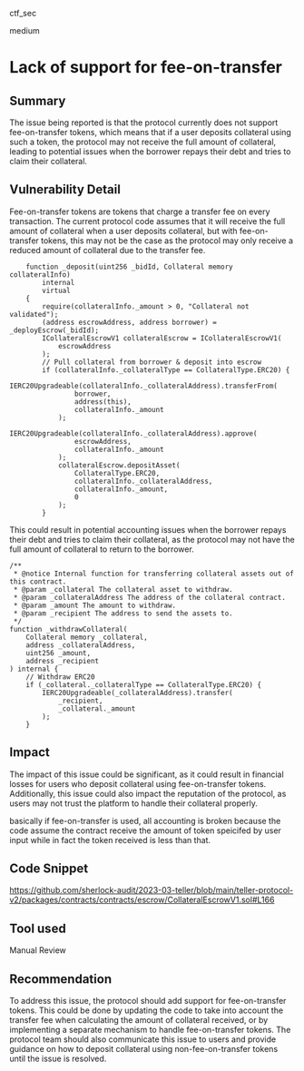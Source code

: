 ctf_sec

medium

# Lack of support for fee-on-transfer

## Summary

The issue being reported is that the protocol currently does not support fee-on-transfer tokens, which means that if a user deposits collateral using such a token, the protocol may not receive the full amount of collateral, leading to potential issues when the borrower repays their debt and tries to claim their collateral.

## Vulnerability Detail

Fee-on-transfer tokens are tokens that charge a transfer fee on every transaction. The current protocol code assumes that it will receive the full amount of collateral when a user deposits collateral, but with fee-on-transfer tokens, this may not be the case as the protocol may only receive a reduced amount of collateral due to the transfer fee. 

```solidity
    function _deposit(uint256 _bidId, Collateral memory collateralInfo)
        internal
        virtual
    {
        require(collateralInfo._amount > 0, "Collateral not validated");
        (address escrowAddress, address borrower) = _deployEscrow(_bidId);
        ICollateralEscrowV1 collateralEscrow = ICollateralEscrowV1(
            escrowAddress
        );
        // Pull collateral from borrower & deposit into escrow
        if (collateralInfo._collateralType == CollateralType.ERC20) {
            IERC20Upgradeable(collateralInfo._collateralAddress).transferFrom(
                borrower,
                address(this),
                collateralInfo._amount
            );
            IERC20Upgradeable(collateralInfo._collateralAddress).approve(
                escrowAddress,
                collateralInfo._amount
            );
            collateralEscrow.depositAsset(
                CollateralType.ERC20,
                collateralInfo._collateralAddress,
                collateralInfo._amount,
                0
            );
        }
```

This could result in potential accounting  issues when the borrower repays their debt and tries to claim their collateral, as the protocol may not have the full amount of collateral to return to the borrower.

```solidity
/**
 * @notice Internal function for transferring collateral assets out of this contract.
 * @param _collateral The collateral asset to withdraw.
 * @param _collateralAddress The address of the collateral contract.
 * @param _amount The amount to withdraw.
 * @param _recipient The address to send the assets to.
 */
function _withdrawCollateral(
	Collateral memory _collateral,
	address _collateralAddress,
	uint256 _amount,
	address _recipient
) internal {
	// Withdraw ERC20
	if (_collateral._collateralType == CollateralType.ERC20) {
		IERC20Upgradeable(_collateralAddress).transfer(
			_recipient,
			_collateral._amount
		);
	}
```

## Impact

The impact of this issue could be significant, as it could result in financial losses for users who deposit collateral using fee-on-transfer tokens. Additionally, this issue could also impact the reputation of the protocol, as users may not trust the platform to handle their collateral properly.

basically if fee-on-transfer is used, all accounting is broken because the code assume the contract receive the amount of token speicifed by user input while in fact the token received is less than that.

## Code Snippet

https://github.com/sherlock-audit/2023-03-teller/blob/main/teller-protocol-v2/packages/contracts/contracts/escrow/CollateralEscrowV1.sol#L166

## Tool used

Manual Review

## Recommendation

To address this issue, the protocol should add support for fee-on-transfer tokens. This could be done by updating the code to take into account the transfer fee when calculating the amount of collateral received, or by implementing a separate mechanism to handle fee-on-transfer tokens. The protocol team should also communicate this issue to users and provide guidance on how to deposit collateral using non-fee-on-transfer tokens until the issue is resolved.
